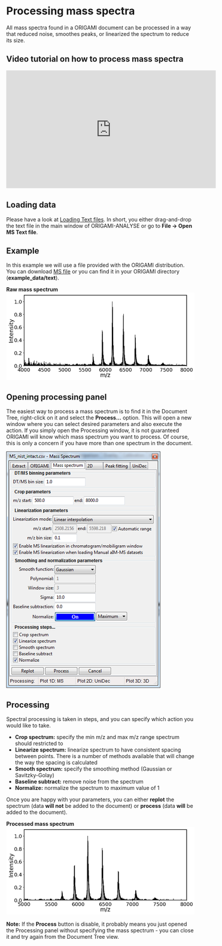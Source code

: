 # Processing mass spectra

All mass spectra found in a ORIGAMI document can be processed in a way that reduced noise, smoothes peaks, or linearized the spectrum to reduce its size.

## Video tutorial on how to process mass spectra

<iframe width="560" height="315" src="https://www.youtube.com/embed/cDUFutzksbY" frameborder="0" allow="accelerometer; autoplay; encrypted-media; gyroscope; picture-in-picture" allowfullscreen></iframe>

## Loading data

Please have a look at [Loading Text files](../data-handling/text-files.md).
In short, you either drag-and-drop the text file in the main window of ORIGAMI-ANALYSE or go to **File -> Open MS Text file**.

## Example

In this example we will use a file provided with the ORIGAMI distribution. You can download [MS file](../example-files/MS_nist_intact.csv) or you can find it in your ORIGAMI directory (**example_data/text**).

**Raw mass spectrum**
![Image](img/mass-spectrum.png)

## Opening processing panel

The easiest way to process a mass spectrum is to find it in the Document Tree, right-click on it and select the **Process...** option. This will open a new window where you can select desired parameters and also execute the action. If you simply open the Processing window, it is not guaranteed ORIGAMI will know which mass spectrum you want to process. Of course, this is only a concern if you have more than one spectrum in the document.

![Image](img/panel-process-MS.png)

## Processing

Spectral processing is taken in steps, and you can specify which action you would like to take.

* **Crop spectrum:** specify the min m/z and max m/z range spectrum should restricted to
* **Linearize spectrum:** linearize spectrum to have consistent spacing between points. There is a number of methods available that will change the way the spacing is calculated
* **Smooth spectrum:** specify the smoothing method (Gaussian or Savitzky-Golay)
* **Baseline subtract:** remove noise from the spectrum
* **Normalize:** normalize the spectrum to maximum value of 1

Once you are happy with your parameters, you can either **replot** the spectrum (data **will not** be added to the document) or **process** (data **will** be added to the document).

**Processed mass spectrum**
![Image](img/processed-mass-spectrum.png)

**Note:** If the **Process** button is disable, it probably means you just opened the Processing panel without specifying the mass spectrum - you can close it and try again from the Document Tree view.
